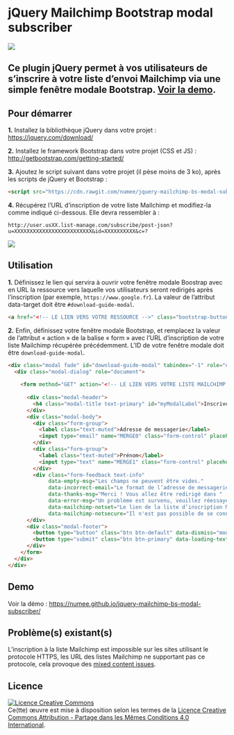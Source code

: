 # jQuery Mailchimp Bootstrap modal subscriber

![](https://cloud.githubusercontent.com/assets/6952638/18815744/77cbf162-8339-11e6-88b1-f36a5803dc46.png)

## Ce plugin jQuery permet à vos utilisateurs de s’inscrire à votre liste d’envoi Mailchimp via une simple fenêtre modale Bootstrap. [Voir la demo](https://numee.github.io/jquery-mailchimp-bs-modal-subscriber/).

## Pour démarrer

**1.** Installez la bibliothèque jQuery dans votre projet : https://jquery.com/download/

**2.** Installez le framework Bootstrap dans votre projet (CSS et JS) : http://getbootstrap.com/getting-started/

**3.** Ajoutez le script suivant dans votre projet (il pèse moins de 3 ko), après les scripts de jQuery et Bootstrap :
```html
<script src="https://cdn.rawgit.com/numee/jquery-mailchimp-bs-modal-subscriber/7c3a26baa6b495767e4bff447874f3457ab55c8e/jquery-mailchimp-bs-modal-subscriber.min.js"></script>
```

**4.** Récupérez l’URL d’inscription de votre liste Mailchimp et modifiez-la comme indiqué ci-dessous. Elle devra ressembler à :

`http://user.usXX.list-manage.com/subscribe/post-json?u=XXXXXXXXXXXXXXXXXXXXXXXXX&id=XXXXXXXXXX&c=?`

![](https://cloud.githubusercontent.com/assets/6952638/18815183/1a09732a-8329-11e6-94c7-c51c2166c5b2.gif)

## Utilisation

**1.** Définissez le lien qui servira à ouvrir votre fenêtre modale Boostrap avec en URL la ressource vers laquelle vos utilisateurs seront redirigés après l’inscription (par exemple, `https://www.google.fr`). La valeur de l’attribut data-target doit être `#download-guide-modal`.
```html
<a href="<!-- LE LIEN VERS VOTRE RESSOURCE -->" class="bootstrap-button" data-toggle="modal" data-target="#download-guide-modal">Télécharger le document</a>
```


**2.** Enfin, définissez votre fenêtre modale Bootstrap, et remplacez la valeur de l’attribut « action » de la balise « form » avec l’URL d’inscription de votre liste Mailchimp récupérée précédemment. L'ID de votre fenêtre modale doit être `download-guide-modal`.
```html
<div class="modal fade" id="download-guide-modal" tabindex="-1" role="dialog" aria-labelledby="myDownloadGuideModal">
  <div class="modal-dialog" role="document">
  
    <form method="GET" action="<!-- LE LIEN VERS VOTRE LISTE MAILCHIMP -->" class="modal-content">
    
      <div class="modal-header">
        <h4 class="modal-title text-primary" id="myModalLabel">Inscrivez-vous pour télécharger le document !</h4>
      </div>
      <div class="modal-body">
        <div class="form-group">
          <label class="text-muted">Adresse de messagerie</label>
          <input type="email" name="MERGE0" class="form-control" placeholder="adresse@domaine.com">
        </div>
        <div class="form-group">
          <label class="text-muted">Prénom</label>
          <input type="text" name="MERGE1" class="form-control" placeholder="John Doe">
        </div>
        <div class="form-feedback text-info" 
             data-empty-msg="Les champs ne peuvent être vides." 
             data-incorrect-email="Le format de l’adresse de messagerie est incorrect."
             data-thanks-msg="Merci ! Vous allez être redirigé dans "
             data-error-msg="Un problème est survenu, veuillez réessayer."
             data-mailchimp-notset="Le lien de la liste d’inscription Mailchimp est incorrect."
             data-mailchimp-notsecure="Il n'est pas possible de se connecter à la liste d’inscription Mailchimp depuis une connexion sécurisée (https)."></div>
      </div>
      <div class="modal-footer">
        <button type="button" class="btn btn-default" data-dismiss="modal">Non merci.</button>
        <button type="submit" class="btn btn-primary" data-loading-text="<i class='fa fa-circle-o-notch fa-spin'></i> Préparation">C'est parti !</button>
      </div>
    </form>
  </div>
</div>
```

## Demo

Voir la démo : https://numee.github.io/jquery-mailchimp-bs-modal-subscriber/

## Problème(s) existant(s)

L’inscription à la liste Mailchimp est impossible sur les sites utilisant le protocole HTTPS, les URL des listes Mailchimp ne supportant pas ce protocole, cela provoque des [mixed content issues](https://developer.mozilla.org/en-US/docs/Web/Security/Mixed_content).

## Licence

<a rel="license" href="http://creativecommons.org/licenses/by-sa/4.0/"><img alt="Licence Creative Commons" style="border-width:0" src="https://i.creativecommons.org/l/by-sa/4.0/88x31.png" /></a><br />Ce(tte) œuvre est mise à disposition selon les termes de la <a rel="license" href="http://creativecommons.org/licenses/by-sa/4.0/">Licence Creative Commons Attribution -  Partage dans les Mêmes Conditions 4.0 International</a>.
